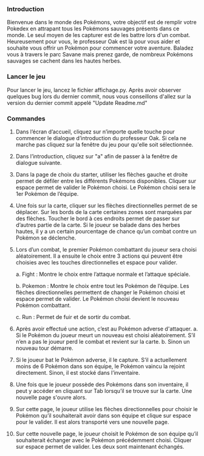 
### Introduction
Bienvenue dans le monde des Pokémons, votre objectif est de remplir votre Pokedex en attrapant tous les Pokémons sauvages présents dans ce monde. 
Le seul moyen de les capturer est de les battre lors d'un combat. Heureusement pour vous, le professeur Oak est là pour vous aider et souhaite vous offrir un Pokémon pour commencer votre aventure.
Baladez vous à travers le parc Savane mais prenez garde, de nombreux Pokémons sauvages se cachent dans les hautes herbes.

### Lancer le jeu
Pour lancer le jeu, lancez le fichier affichage.py. Après avoir observer quelques bug lors du dernier commit, nous vous conseillons d'allez sur la version du dernier commit appelé "Update Readme.md"

### Commandes
1.	Dans l’écran d’accueil, cliquez sur n’importe quelle touche pour commencer le dialogue d’introduction du professeur Oak. Si cela ne marche pas cliquez sur la fenêtre du jeu pour qu'elle soit sélectionnée.
2.	Dans l’introduction, cliquez sur "a" afin de passer à la fenêtre de dialogue suivante.
3.	Dans la page de choix du starter, utiliser les flèches gauche et droite permet de défiler entre les différents Pokémons disponibles. Cliquer sur espace permet de valider le Pokémon choisi. Le Pokémon choisi sera le 1er Pokémon de l’équipe. 
4.	 Une fois sur la carte, cliquer sur les flèches directionnelles permet de se déplacer. Sur les bords de la carte certaines zones sont marquées par des flèches. Toucher le bord à ces endroits permet de passer sur d’autres partie de la carte. Si le joueur se balade dans des herbes hautes, il y a un certain pourcentage de chance qu’un combat contre un Pokémon se déclenche.
5.	Lors d’un combat, le premier Pokémon combattant du joueur sera choisi aléatoirement. Il a ensuite le choix entre 3 actions qui peuvent être choisies avec les touches directionnelles et espace pour valider.
    
      a.	Fight : Montre le choix entre l’attaque normale et l’attaque spéciale. 
  
      b.	Pokemon : Montre le choix entre tout les Pokémon de l’équipe. Les flèches directionnelles permettent de changer le Pokémon choisi et espace permet de valider. Le Pokémon choisi devient le nouveau Pokémon combattant.
  	
      c.	Run : Permet de fuir et de sortir du combat.
  	
7.	Après avoir effectué une action, c’est au Pokémon adverse d'attaquer.
a.	Si le Pokémon du joueur meurt un nouveau est choisi aléatoirement. S’il n’en a pas le joueur perd le combat et revient sur la carte.
b.	Sinon un nouveau tour démarre.		
8.	Si le joueur bat le Pokémon adverse, il le capture. S’il a actuellement moins de 6 Pokémon dans son équipe, le Pokémon vaincu la rejoint directement. Sinon, il est stocké dans l’inventaire.
9.	Une fois que le joueur possède des Pokémons dans son inventaire, il peut y accéder en cliquant sur Tab lorsqu’il se trouve sur la carte. Une nouvelle page s'ouvre alors.
10.	Sur cette page, le joueur utilise les flèches directionnelles pour choisir le Pokémon qu’il souhaiterait avoir dans son équipe et clique sur espace pour le valider. Il est alors transporté vers une nouvelle page.
11.	Sur cette nouvelle page, le joueur choisit le Pokémon de son équipe qu’il souhaiterait échanger avec le Pokémon précédemment choisi. Cliquer sur espace permet de valider. Les deux sont maintenant échangés. 


